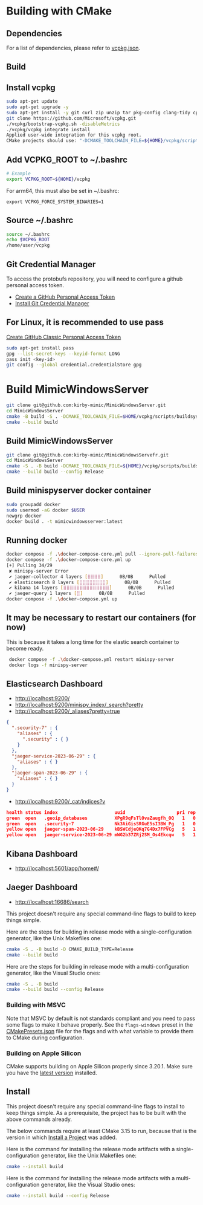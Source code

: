 # Building with CMake

## Dependencies

For a list of dependencies, please refer to [vcpkg.json](vcpkg.json).

## Build

## Install vcpkg
```sh
sudo apt-get update
sudo apt-get upgrade -y
sudo apt-get install -y git curl zip unzip tar pkg-config clang-tidy cppcheck cmake build-essential ninja-build
git clone https://github.com/Microsoft/vcpkg.git
./vcpkg/bootstrap-vcpkg.sh -disableMetrics
./vcpkg/vcpkg integrate install
Applied user-wide integration for this vcpkg root.
CMake projects should use: "-DCMAKE_TOOLCHAIN_FILE=${HOME}/vcpkg/scripts/buildsystems/vcpkg.cmake"
```

## Add VCPKG_ROOT to ~/.bashrc
```sh
# Example
export VCPKG_ROOT=${HOME}/vcpkg
```
For arm64, this must also be set in ~/.bashrc:
```
export VCPKG_FORCE_SYSTEM_BINARIES=1
```
## Source ~/.bashrc
```sh
source ~/.bashrc
echo $VCPKG_ROOT
/home/user/vcpkg
```


## Git Credential Manager
To access the protobufs repository, you will need to configure a github personal access token.
- [Create a GitHub Personal Access Token](https://docs.github.com/en/authentication/keeping-your-account-and-data-secure/managing-your-personal-access-tokens)
- [Install Git Credential Manager](https://github.com/git-ecosystem/git-credential-manager/blob/release/docs/install.md)

## For Linux, it is recommended to use pass
[Create GitHub Classic Personal Access Token](https://docs.github.com/en/authentication/keeping-your-account-and-data-secure/managing-your-personal-access-tokens)
```sh
sudo apt-get install pass
gpg --list-secret-keys --keyid-format LONG
pass init <key-id>
git config --global credential.credentialStore gpg
```

# Build MimicWindowsServer
```sh
git clone git@github.com:kirby-mimic/MimicWindowsServer.git
cd MimicWindowsServer
cmake -B build -S . -DCMAKE_TOOLCHAIN_FILE=$HOME/vcpkg/scripts/buildsystems/vcpkg.cmake
cmake --build build
```

## Build MimicWindowsServer
```sh
git clone git@github.com:kirby-mimic/MimicWindowsServefr.git
cd MimicWindowsServer
cmake -S . -B build -DCMAKE_TOOLCHAIN_FILE=${HOME}/vcpkg/scripts/buildsystems/vcpkg.cmake --preset=ci-ubuntu
cmake --build build --config Release
```

## Build minispyserver docker container
```sh
sudo groupadd docker
sudo usermod -aG docker $USER
newgrp docker
docker build . -t mimicwindowsserver:latest
```

## Running docker
```sh
docker compose -f .\docker-compose-core.yml pull --ignore-pull-failures
docker compose -f .\docker-compose-core.yml up
[+] Pulling 34/29
 ✘ minispy-server Error                                                                                                                                                                                                         1.3s
 ✔ jaeger-collector 4 layers [⣿⣿⣿⣿]      0B/0B      Pulled                                                                                                                                                                      8.0s
 ✔ elasticsearch 8 layers [⣿⣿⣿⣿⣿⣿⣿⣿]      0B/0B      Pulled                                                                                                                                                                     9.8s
 ✔ kibana 14 layers [⣿⣿⣿⣿⣿⣿⣿⣿⣿⣿⣿⣿⣿⣿]      0B/0B      Pulled                                                                                                                                                                    15.8s
 ✔ jaeger-query 1 layers [⣿]      0B/0B      Pulled                                                                                                                                                                             7.8s
docker compose -f .\docker-compose.yml up
```

## It may be necessary to restart our containers (for now)
This is because it takes a long time for the elastic search container to become ready.
```sh
 docker compose -f .\docker-compose.yml restart minispy-server
 docker logs -f minispy-server
```

## Elasticsearch Dashboard 
- [http://localhost:9200/](http://localhost:9200/)
- [http://localhost:9200/minispy_index/_search?pretty](http://localhost:9200/minispy_index/_search?pretty)
- [http://localhost:9200/_aliases?pretty=true](http://localhost:9200/_aliases?pretty=true)
```json
{
  ".security-7" : {
    "aliases" : {
      ".security" : { }
    }
  },
  "jaeger-service-2023-06-29" : {
    "aliases" : { }
  },
  "jaeger-span-2023-06-29" : {
    "aliases" : { }
  }
}
```

- [http://localhost:9200/_cat/indices?v](http://localhost:9200/_cat/indices?v)
```json
health status index                     uuid                   pri rep docs.count docs.deleted store.size pri.store.size
green  open   .geoip_databases          XPgR9qFsTlOvaZaugfh_OQ   1   0         42            0       40mb           40mb
green  open   .security-7               Nk3AiGisSRGuE5sI3BW_Pg   1   0          7            0     25.6kb         25.6kb
yellow open   jaeger-span-2023-06-29    kBSWCdjeQKq7G4Dx7FPVCg   5   1       1902            0      210kb          210kb
yellow open   jaeger-service-2023-06-29 mWG2b37ZRj2SM_Os4Ekcqw   5   1          2            0      8.5kb          8.5kb
```

## Kibana Dashboard 
- [http://localhost:5601/app/home#/](http://localhost:5601/app/home#/)

## Jaeger Dashboard
- [http://localhost:16686/search](http://localhost:16686/search)

This project doesn't require any special command-line flags to build to keep
things simple.

Here are the steps for building in release mode with a single-configuration
generator, like the Unix Makefiles one:

```sh
cmake -S . -B build -D CMAKE_BUILD_TYPE=Release
cmake --build build
```

Here are the steps for building in release mode with a multi-configuration
generator, like the Visual Studio ones:

```sh
cmake -S . -B build
cmake --build build --config Release
```

### Building with MSVC

Note that MSVC by default is not standards compliant and you need to pass some
flags to make it behave properly. See the `flags-windows` preset in the
[CMakePresets.json](CMakePresets.json) file for the flags and with what
variable to provide them to CMake during configuration.

### Building on Apple Silicon

CMake supports building on Apple Silicon properly since 3.20.1. Make sure you
have the [latest version][1] installed.

## Install

This project doesn't require any special command-line flags to install to keep
things simple. As a prerequisite, the project has to be built with the above
commands already.

The below commands require at least CMake 3.15 to run, because that is the
version in which [Install a Project][2] was added.

Here is the command for installing the release mode artifacts with a
single-configuration generator, like the Unix Makefiles one:

```sh
cmake --install build
```

Here is the command for installing the release mode artifacts with a
multi-configuration generator, like the Visual Studio ones:

```sh
cmake --install build --config Release
```

[1]: https://cmake.org/download/
[2]: https://cmake.org/cmake/help/latest/manual/cmake.1.html#install-a-project
